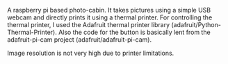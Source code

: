 A raspberry pi based photo-cabin. 
It takes pictures using a simple USB webcam and directly prints it using a thermal printer.
For controlling the thermal printer, I used the Adafruit thermal printer library (adafruit/Python-Thermal-Printer). Also the code for the button is basically lent from the adafruit-pi-cam project (adafruit/adafruit-pi-cam).

Image resolution is not very high due to printer limitations.
